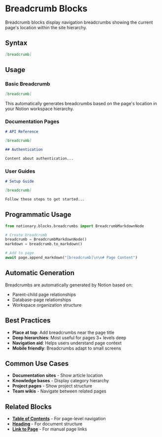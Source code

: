 # Breadcrumb Blocks

Breadcrumb blocks display navigation breadcrumbs showing the current page's location within the site hierarchy.

## Syntax

```markdown
[breadcrumb]
```

## Usage

### Basic Breadcrumb

```markdown
[breadcrumb]
```

This automatically generates breadcrumbs based on the page's location in your Notion workspace hierarchy.

### Documentation Pages

```markdown
# API Reference

[breadcrumb]

## Authentication

Content about authentication...
```

### User Guides

```markdown
# Setup Guide

[breadcrumb]

Follow these steps to get started...
```

## Programmatic Usage

```python
from notionary.blocks.breadcrumbs import BreadcrumbMarkdownNode

# Create breadcrumb
breadcrumb = BreadcrumbMarkdownNode()
markdown = breadcrumb.to_markdown()

# Add to page
await page.append_markdown("[breadcrumb]\n\n# Page Content")
```

## Automatic Generation

Breadcrumbs are automatically generated by Notion based on:

- Parent-child page relationships
- Database-page relationships
- Workspace organization structure

## Best Practices

- **Place at top**: Add breadcrumbs near the page title
- **Deep hierarchies**: Most useful for pages 3+ levels deep
- **Navigation aid**: Helps users understand page context
- **Mobile friendly**: Breadcrumbs adapt to small screens

## Common Use Cases

- **Documentation sites** - Show article location
- **Knowledge bases** - Display category hierarchy
- **Project pages** - Show project structure
- **Team wikis** - Navigate between related pages

## Related Blocks

- **[Table of Contents](table-of-contents.md)** - For page-level navigation
- **[Heading](heading.md)** - For document structure
- **[Link to Page](link-to-page.md)** - For manual page links
